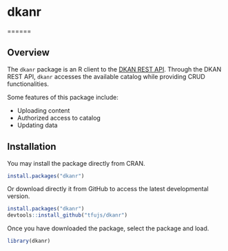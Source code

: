 # dkanr
======
## Overview

The `dkanr` package is an R client to the [DKAN REST API](https://dkan.readthedocs.io/en/latest/apis/rest-api.html). Through the DKAN REST API, `dkanr` accesses the available catalog while providing CRUD functionalities.

Some features of this package include:

* Uploading content
* Authorized access to catalog
* Updating data

## Installation

You may install the package directly from CRAN.
```r
install.packages("dkanr")
```

Or download directly it from GitHub to access the latest developmental version.
```r
install.packages("dkanr")
devtools::install_github("tfujs/dkanr")
```

Once you have downloaded the package, select the package and load. 
```r
library(dkanr)
```
